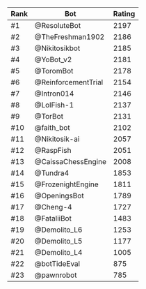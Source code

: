 Rank|Bot|Rating
---|---|---
#1|@ResoluteBot|2197
#2|@TheFreshman1902|2186
#3|@Nikitosikbot|2185
#4|@YoBot_v2|2181
#5|@ToromBot|2178
#6|@ReinforcementTrial|2154
#7|@Intron014|2146
#8|@LolFish-1|2137
#9|@TorBot|2131
#10|@faith_bot|2102
#11|@Nikitosik-ai|2057
#12|@RaspFish|2051
#13|@CaissaChessEngine|2008
#14|@Tundra4|1853
#15|@FrozenightEngine|1811
#16|@OpeningsBot|1789
#17|@Cheng-4|1727
#18|@FataliiBot|1483
#19|@Demolito_L6|1253
#20|@Demolito_L5|1177
#21|@Demolito_L4|1005
#22|@botTideEval|875
#23|@pawnrobot|785
